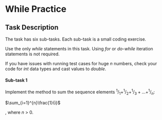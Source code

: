 # While Practice


## Task Description

The task has six sub-tasks. Each sub-task is a small coding exercise.

Use the only *while* statements in this task. Using *for* or *do-while* iteration statements is not required.

If you have issues with running test cases for huge _n_ numbers, check your code for _int_ data types and cast values to _double_.


#### Sub-task 1

Implement the method to sum the sequence elements $`^1/_1+^1/_2+^1/_3+...+^1/_n`$:

$`\sum_{i=1}^{n}\frac{1}{i}`$

, where _n_ > 0.

